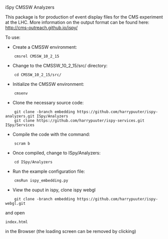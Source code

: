 iSpy CMSSW Analyzers

This package is for production of event display files for the CMS experiment at the LHC. More information on the output format
can be found here: http://cms-outreach.github.io/ispy/

To use:

* Create a CMSSW environment: 

```
    cmsrel CMSSW_10_2_15
```

* Change to the CMSSW_10_2_15/src/ directory:

```
    cd CMSSW_10_2_15/src/
```
* Initialize the CMSSW environment:

```
    cmsenv
```
* Clone the necessary source code:

```
    git clone -branch embedding https://github.com/harrypuuter/ispy-analyzers.git ISpy/Analyzers 
    git clone https://github.com/harrypuuter/ispy-services.git ISpy/Services
```

* Compile the code with the command:

```
    scram b
```

* Once compiled, change to ISpy/Analyzers:

```
    cd ISpy/Analyzers
```

* Run the example configuration file:

```
    cmsRun ispy_embedding.py
```

* View the ouput in ispy, clone ispy webgl

```
    git clone -branch embedding https://github.com/harrypuuter/ispy-webgl.git

```
and open 
```
index.html
```
in the Browser (the loading screen can be removed by clicking)
